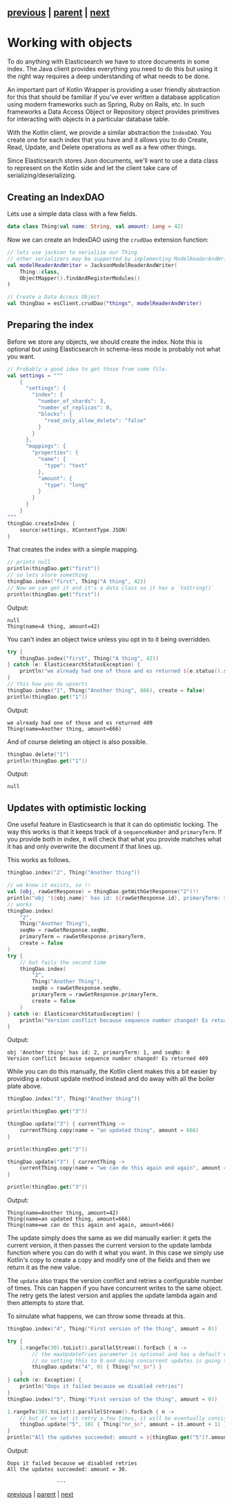 [previous](creating-client.md) | [parent](index.md) | [next](bulk-indexing.md)
---

# Working with objects

To do anything with Elasticsearch we have to store documents in some index. The Java client
provides everything you need to do this but using it the right way requires a deep understanding of
what needs to be done.

An important part of Kotlin Wrapper is providing a user friendly abstraction for this that 
should be familiar if you've ever written a database application using modern frameworks such
as Spring, Ruby on Rails, etc. In such frameworks a Data Access Object or Repository object 
provides primitives for interacting with objects in a particular database table.

With the Kotlin client, we provide a similar abstraction the `IndexDAO`. You create one for each 
index that you have and it allows you to do Create, Read, Update, and Delete operations as well as 
a few other things.

Since Elasticsearch stores Json documents, we'll want to use a data class to represent on the 
Kotlin side and let the client take care of serializing/deserializing.

## Creating an IndexDAO

Lets use a simple data class with a few fields.

```kotlin
data class Thing(val name: String, val amount: Long = 42)
```

Now we can create an IndexDAO using the `crudDao` extension function:

```kotlin
// lets use jackson to serialize our Thing
// other serializers may be supported by implementing ModelReaderAndWriter
val modelReaderAndWriter = JacksonModelReaderAndWriter(
    Thing::class,
    ObjectMapper().findAndRegisterModules()
)

// Create a Data Access Object
val thingDao = esClient.crudDao("things", modelReaderAndWriter)
```

## Preparing the index

Before we store any objects, we should create the index. Note this is optional but using
Elasticsearch in schema-less mode is probably not what you want.

```kotlin
// Probably a good idea to get those from some file.
val settings = """
    {
      "settings": {
        "index": {
          "number_of_shards": 3,
          "number_of_replicas": 0,
          "blocks": {
            "read_only_allow_delete": "false"
          }
        }
      },
      "mappings": {
        "properties": {
          "name": {
            "type": "text"
          },
          "amount": {
            "type": "long"
          }
        }
      }
    }
"""
thingDao.createIndex {
    source(settings, XContentType.JSON)
}
```

That creates the index with a simple mapping.

```kotlin
// prints null
println(thingDao.get("first"))
// so lets store something
thingDao.index("first", Thing("A thing", 42))
// Now we can get it and it's a data class so it has a `toString()`
println(thingDao.get("first"))
```

Output:

```
null
Thing(name=A thing, amount=42)

```

You can't index an object twice unless you opt in to it being overridden.

```kotlin
try {
    thingDao.index("first", Thing("A thing", 42))
} catch (e: ElasticsearchStatusException) {
    println("we already had one of those and es returned ${e.status().status}")
}
// this how you do upserts
thingDao.index("1", Thing("Another thing", 666), create = false)
println(thingDao.get("1"))
```

Output:

```
we already had one of those and es returned 409
Thing(name=Another thing, amount=666)

```

And of course deleting an object is also possible.

```kotlin
thingDao.delete("1")
println(thingDao.get("1"))
```

Output:

```
null

```

## Updates with optimistic locking

One useful feature in Elasticsearch is that it can do optimistic locking. The way this works is
that it keeps track of a `sequenceNumber` and `primaryTerm`. If you provide both in index, it will 
check that what you provide matches what it has and only overwrite the document if that lines up.

This works as follows.

```kotlin
thingDao.index("2", Thing("Another thing"))

// we know it exists, so !!
val (obj, rawGetResponse) = thingDao.getWithGetResponse("2")!!
println("obj '${obj.name}' has id: ${rawGetResponse.id}, primaryTerm: ${rawGetResponse.primaryTerm}, and seqNo: ${rawGetResponse.seqNo}")
// works
thingDao.index(
    "2",
    Thing("Another Thing"),
    seqNo = rawGetResponse.seqNo,
    primaryTerm = rawGetResponse.primaryTerm,
    create = false
)
try {
    // but fails the second time
    thingDao.index(
        "2",
        Thing("Another Thing"),
        seqNo = rawGetResponse.seqNo,
        primaryTerm = rawGetResponse.primaryTerm,
        create = false
    )
} catch (e: ElasticsearchStatusException) {
    println("Version conflict because sequence number changed! Es returned ${e.status().status}")
}
```

Output:

```
obj 'Another thing' has id: 2, primaryTerm: 1, and seqNo: 0
Version conflict because sequence number changed! Es returned 409

```

While you can do this manually, the Kotlin client makes this a bit easier by providing a robust 
update method instead and do away with all the boiler plate above.

```kotlin
thingDao.index("3", Thing("Another thing"))

println(thingDao.get("3"))

thingDao.update("3") { currentThing ->
    currentThing.copy(name = "an updated thing", amount = 666)
}

println(thingDao.get("3"))

thingDao.update("3") { currentThing ->
    currentThing.copy(name = "we can do this again and again", amount = 666)
}

println(thingDao.get("3"))
```

Output:

```
Thing(name=Another thing, amount=42)
Thing(name=an updated thing, amount=666)
Thing(name=we can do this again and again, amount=666)

```

The update simply does the same as we did manually earlier: it gets the current version, 
it then passes the current version to the update lambda function where you can do with it what you 
want. In this case we simply use Kotlin's copy to create a copy and modify one of the fields and 
then we return it as the new value. 

The `update` also traps the version conflict and retries a configurable number of times. This can happen
if you have concurrent writes to the same object. The retry gets the latest version and applies
the update lambda again and then attempts to store that.

To simulate what happens, we can throw some threads at this.

```kotlin
thingDao.index("4", Thing("First version of the thing", amount = 0))

try {
    1.rangeTo(30).toList().parallelStream().forEach { n ->
        // the maxUpdateTries parameter is optional and has a default value of 2
        // so setting this to 0 and doing concurrent updates is going to fail
        thingDao.update("4", 0) { Thing("nr_$n") }
    }
} catch (e: Exception) {
    println("Oops it failed because we disabled retries")
}
thingDao.index("5", Thing("First version of the thing", amount = 0))

1.rangeTo(30).toList().parallelStream().forEach { n ->
    // but if we let it retry a few times, it will be eventually consistent
    thingDao.update("5", 10) { Thing("nr_$n", amount = it.amount + 1) }
}
println("All the updates succeeded: amount = ${thingDao.get("5")?.amount}.")
```

Output:

```
Oops it failed because we disabled retries
All the updates succeeded: amount = 30.

```



                    ---

[previous](creating-client.md) | [parent](index.md) | [next](bulk-indexing.md)